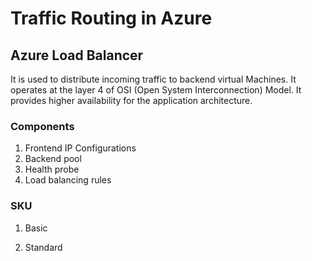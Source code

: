 # Traffic Routing in Azure

## Azure Load Balancer

It is used to distribute incoming traffic to backend virtual Machines.
It operates at the layer 4 of OSI (Open System Interconnection) Model.
It provides higher availability for the application architecture.

### Components

1. Frontend IP Configurations
2. Backend pool
3. Health probe
4. Load balancing rules

### SKU

1. Basic

2. Standard
